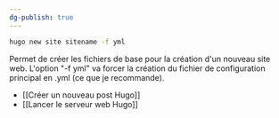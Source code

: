 ```yaml
---
dg-publish: true
---
```


```bash
hugo new site sitename -f yml
```

Permet de créer les fichiers de base pour la création d'un nouveau site web. L'option "-f yml" va forcer la création du fichier de configuration principal en .yml (ce que je recommande).

- [[Créer un nouveau post Hugo]]
- [[Lancer le serveur web Hugo]]
